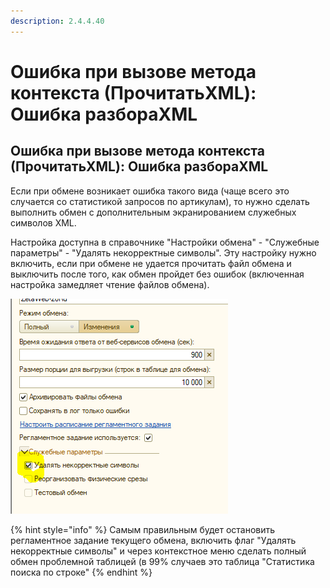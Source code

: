 ```yaml
---
description: 2.4.4.40
---
```


# Ошибка при вызове метода контекста \(ПрочитатьXML\): Ошибка разбораXML

## Ошибка при вызове метода контекста \(ПрочитатьXML\): Ошибка разбораXML

Если при обмене возникает ошибка такого вида \(чаще всего это случается со статистикой запросов по артикулам\), то нужно сделать выполнить обмен с дополнительным экранированием служебных символов XML. 

Настройка доступна в справочнике "Настройки обмена" - "Служебные параметры" - "Удалять некорректные символы". Эту настройку нужно включить, если при обмене не удается прочитать файл обмена и выключить после того, как обмен пройдет без ошибок \(включенная настройка замедляет чтение файлов обмена\).

![](../.gitbook/assets/image%20%28243%29.png)

{% hint style="info" %}
Самым правильным будет остановить регламентное задание текущего обмена, включить флаг "Удалять некорректные символы" и через контекстное меню сделать полный обмен проблемной таблицей \(в 99% случаев это таблица "Статистика поиска по строке"
{% endhint %}

